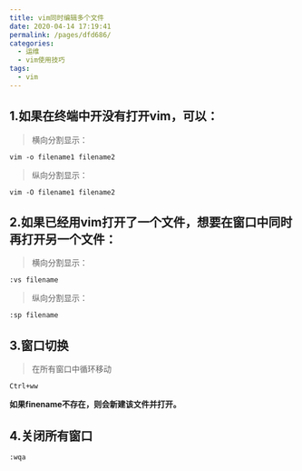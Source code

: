 ```yaml
---
title: vim同时编辑多个文件
date: 2020-04-14 17:19:41
permalink: /pages/dfd686/
categories:
  - 运维
  - vim使用技巧
tags:
  - vim
---
```


## 1.如果在终端中开没有打开vim，可以：

> 横向分割显示：

`vim -o filename1 filename2`

>纵向分割显示：

`vim -O filename1 filename2` 

## 2.如果已经用vim打开了一个文件，想要在窗口中同时再打开另一个文件：

> 横向分割显示：

`:vs filename`  

> 纵向分割显示：

`:sp filename`  

## 3.窗口切换

>在所有窗口中循环移动

`Ctrl+ww`

**如果finename不存在，则会新建该文件并打开。**

## 4.关闭所有窗口

`:wqa`